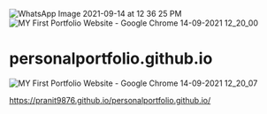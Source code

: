 ![WhatsApp Image 2021-09-14 at 12 36 25 PM](https://user-images.githubusercontent.com/87072216/133211336-3024003e-12d6-4548-8a71-e02b9703e9ce.jpeg)
![MY First Portfolio Website - Google Chrome 14-09-2021 12_20_00](https://user-images.githubusercontent.com/87072216/133209915-64e89ef5-de17-4362-94ea-6fdd7bd0ee04.png)
# personalportfolio.github.io
![MY First Portfolio Website - Google Chrome 14-09-2021 12_20_07](https://user-images.githubusercontent.com/87072216/133209975-68bae6f0-0d24-4be9-a01b-45323515e8a0.png)

https://pranit9876.github.io/personalportfolio.github.io/

